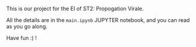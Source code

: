 This is our project for the EI of ST2: Propogation Virale.  
   
All the details are in the `main.ipynb` JUPYTER notebook, and you can read as you go along. 
  
Have fun :) !  
   
  
